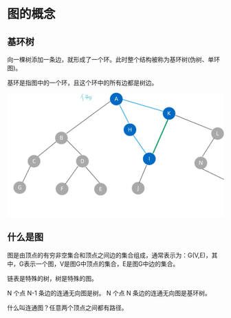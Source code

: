 # 图的概念

## 基环树

向一棵树添加一条边，就形成了一个环。此时整个结构被称为基环树(伪树、单环图)。

基环是指图中的一个环，且这个环中的所有边都是树边。

![](imgs/2023-08-13-21-30-42.png)

## 什么是图

图是由顶点的有穷非空集合和顶点之间边的集合组成，通常表示为：G(V,E)，其中，G表示一个图，V是图G中顶点的集合，E是图G中边的集合。

链表是特殊的树，树是特殊的图。

N 个点 N-1 条边的连通无向图是树。
N 个点 N 条边的连通无向图是基环树。

什么叫连通图？任意两个顶点之间都有路径。
